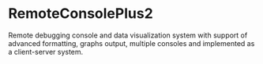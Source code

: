 RemoteConsolePlus2
==================

Remote debugging console and data visualization system with support of advanced formatting, graphs output, multiple consoles and implemented as a client-server system.
